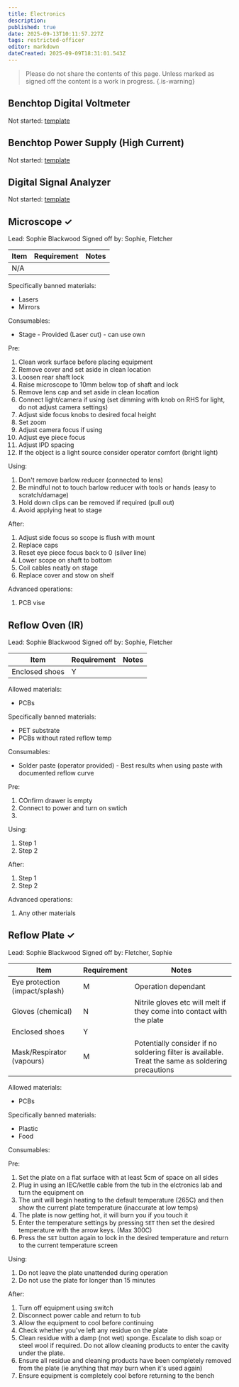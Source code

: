 ```yaml
---
title: Electronics
description: 
published: true
date: 2025-09-13T10:11:57.227Z
tags: restricted-officer
editor: markdown
dateCreated: 2025-09-09T18:31:01.543Z
---
```


> Please do not share the contents of this page.
> Unless marked as signed off the content is a work in progress.
{.is-warning}

## Benchtop Digital Voltmeter

Not started: [template](/docs/tool_inductions/guide#template)

## Benchtop Power Supply (High Current)

Not started: [template](/docs/tool_inductions/guide#template)

## Digital Signal Analyzer

Not started: [template](/docs/tool_inductions/guide#template)

## Microscope ✓

<!-- Once the documentation is complete and has been signed off etc add a ✓ to the tool name-->

Lead: Sophie Blackwood
Signed off by: Sophie, Fletcher

| Item  | Requirement | Notes  |
| - | - | - |
| N/A |  |  |

Specifically banned materials:

* Lasers
* Mirrors

Consumables:

* Stage - Provided (Laser cut) - can use own

Pre:

1. Clean work surface before placing equipment
1. Remove cover and set aside in clean location
1. Loosen rear shaft lock
1. Raise microscope to 10mm below top of shaft and lock
1. Remove lens cap and set aside in clean location
1. Connect light/camera if using (set dimming with knob on RHS for light, do not adjust camera settings)
1. Adjust side focus knobs to desired focal height
1. Set zoom
1. Adjust camera focus if using
1. Adjust eye piece focus
1. Adjust IPD spacing
1. If the object is a light source consider operator comfort (bright light)

Using:

1. Don't remove barlow reducer (connected to lens)
1. Be mindful not to touch barlow reducer with tools or hands (easy to scratch/damage)
1. Hold down clips can be removed if required (pull out)
1. Avoid applying heat to stage

After:

1. Adjust side focus so scope is flush with mount
1. Replace caps
1. Reset eye piece focus back to 0 (silver line)
1. Lower scope on shaft to bottom
1. Coil cables neatly on stage
1. Replace cover and stow on shelf

Advanced operations:

1. PCB vise

## Reflow Oven (IR)

<!-- Once the documentation is complete and has been signed off etc add a ✓ to the tool name-->

Lead: Sophie Blackwood
Signed off by: Sophie, Fletcher

| Item  | Requirement | Notes  |
| - | - | - |
| Enclosed shoes                 | Y |  |

Allowed materials:

* PCBs

Specifically banned materials:

* PET substrate
* PCBs without rated reflow temp

Consumables:

* Solder paste (operator provided) - Best results when using paste with documented reflow curve

Pre:

1. COnfirm drawer is empty
1. Connect to power and turn on swtich
1. 

Using:

1. Step 1
1. Step 2

After:

1. Step 1
1. Step 2

Advanced operations:

1. Any other materials

## Reflow Plate ✓

Lead: Sophie Blackwood
Signed off by: Fletcher, Sophie

| Item  | Requirement | Notes  |
| - | - | - |
| Eye protection (impact/splash) | M | Operation dependant |
| Gloves (chemical)              | N | Nitrile gloves etc will melt if they come into contact with the plate |
| Enclosed shoes                 | Y |  |
| Mask/Respirator (vapours)      | M | Potentially consider if no soldering filter is available. Treat the same as soldering precautions |

Allowed materials:

* PCBs

Specifically banned materials:

* Plastic
* Food

Consumables:

Pre:

1. Set the plate on a flat surface with at least 5cm of space on all sides
1. Plug in using an IEC/kettle cable from the tub in the elctronics lab and turn the equipment on
1. The unit will begin heating to the default temperature (265C) and then show the current plate temperature (inaccurate at low temps)
1. The plate is now getting hot, it will burn you if you touch it
1. Enter the temperature settings by pressing `SET` then set the desired temperature with the arrow keys. (Max 300C)
1. Press the `SET` button again to lock in the desired temperature and return to the current temperature screen

Using:


1. Do not leave the plate unattended during operation
1. Do not use the plate for longer than 15 minutes

After:

1. Turn off equipment using switch
1. Disconnect power cable and return to tub
1. Allow the equipment to cool before continuing
1. Check whether you've left any residue on the plate
1. Clean residue with a damp (not wet) sponge. Escalate to dish soap or steel wool if required. Do not allow cleaning products to enter the cavity under the plate.
1. Ensure all residue and cleaning products have been completely removed from the plate (ie anything that may burn when it's used again)
1. Ensure equipment is completely cool before returning to the bench